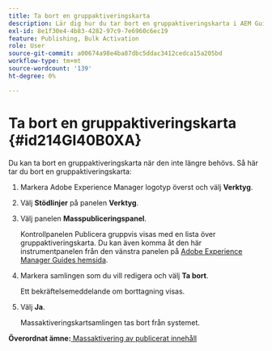 ```yaml
---
title: Ta bort en gruppaktiveringskarta
description: Lär dig hur du tar bort en gruppaktiveringskarta i AEM Guides.
exl-id: 8e1f30e4-4b83-4282-97c9-7e6960c6ec19
feature: Publishing, Bulk Activation
role: User
source-git-commit: a00674a98e4ba87dbc5ddac3412cedca15a205bd
workflow-type: tm+mt
source-wordcount: '139'
ht-degree: 0%

---
```


# Ta bort en gruppaktiveringskarta {#id214GI40B0XA}

Du kan ta bort en gruppaktiveringskarta när den inte längre behövs. Så här tar du bort en gruppaktiveringskarta:

1. Markera Adobe Experience Manager logotyp överst och välj **Verktyg**.

1. Välj **Stödlinjer** på panelen **Verktyg**.

1. Välj panelen **Masspubliceringspanel**.

   Kontrollpanelen Publicera gruppvis visas med en lista över gruppaktiveringskarta. Du kan även komma åt den här instrumentpanelen från den vänstra panelen på [Adobe Experience Manager Guides hemsida](intro-home-page.md).


1. Markera samlingen som du vill redigera och välj **Ta bort**.

   Ett bekräftelsemeddelande om borttagning visas.

1. Välj **Ja**.

   Massaktiveringskartsamlingen tas bort från systemet.


**Överordnat ämne:**[ Massaktivering av publicerat innehåll](conf-bulk-activation.md)
